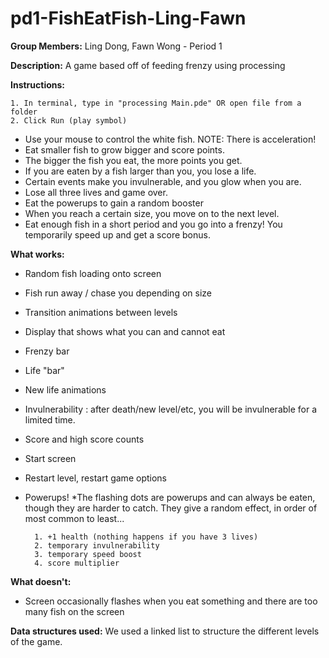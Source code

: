 pd1-FishEatFish-Ling-Fawn
=========================

**Group Members:** Ling Dong, Fawn Wong - Period 1

**Description:** 
A game based off of feeding frenzy using processing

**Instructions:**

	1. In terminal, type in "processing Main.pde" OR open file from a folder
	2. Click Run (play symbol)

* Use your mouse to control the white fish. NOTE: There is acceleration!
* Eat smaller fish to grow bigger and score points.
* The bigger the fish you eat, the more points you get.
* If you are eaten by a fish larger than you, you lose a life.
* Certain events make you invulnerable, and you glow when you are.
* Lose all three lives and game over.
* Eat the powerups to gain a random booster
* When you reach a certain size, you move on to the next level.
* Eat enough fish in a short period and you go into a frenzy! You temporarily speed up and get a score bonus.

**What works:**
* Random fish loading onto screen
* Fish run away / chase you depending on size
* Transition animations between levels
* Display that shows what you can and cannot eat
* Frenzy bar
* Life "bar"
* New life animations
* Invulnerability : after death/new level/etc, you will be invulnerable for a limited time. 
* Score and high score counts
* Start screen
* Restart level, restart game options
* Powerups!
	*The flashing dots are powerups and can always be eaten, though they are harder to catch. They give a random effect, in order of most common to least...
	
		1. +1 health (nothing happens if you have 3 lives)
		2. temporary invulnerability
		3. temporary speed boost
		4. score multiplier

**What doesn't:**
* Screen occasionally flashes when you eat something and there are too many fish on the screen

**Data structures used:**
We used a linked list to structure the different levels of the game.

